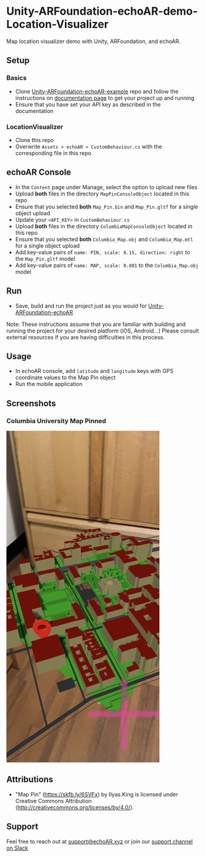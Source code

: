 # Unity-ARFoundation-echoAR-demo-Location-Visualizer

Map location visualizer demo with Unity, ARFoundation, and echoAR.

## Setup
### Basics
* Clone [Unity-ARFoundation-echoAR-example](https://github.com/echoARxyz/Unity-ARFoundation-echoAR-example) repo and follow the instructions on [documentation page](https://docs.echoar.xyz/unity/adding-ar-capabilities) to get your project up and running
* Ensure that you have set your API key as described in the documentation

### LocationVisualizer
* Clone this repo
* Overwrite ```Assets > echoAR > CustomBehaviour.cs``` with the corresponding file in this repo

## echoAR Console
* In the ```Content``` page under Manage, select the option to upload new files
* Upload **both** files in the directory ```MapPinConsoleObject``` located in this repo
* Ensure that you selected **both** ```Map_Pin.bin``` and ```Map_Pin.gltf``` for a single object upload
* Update your ```<API_KEY>``` in ```CustomBehaviour.cs```
* Upload **both** files in the directory ```ColumbiaMapConsoleObject``` located in this repo
* Ensure that you selected **both** ```Columbia_Map.obj``` and ```Columbia_Map.mtl``` for a single object upload
* Add key-value pairs of ```name: PIN, scale: 0.15, direction: right``` to the ```Map_Pin.gltf``` model
* Add key-value pairs of ```name: MAP, scale: 0.001``` to the ```Columbia_Map.obj``` model

## Run
* Save, build and run the project just as you would for [Unity-ARFoundation-echoAR](https://docs.echoar.xyz/unity/adding-ar-capabilities)

Note: These instructions assume that you are familiar with building and running the project for your desired platform (iOS, Android...) Please consult external resources if you are having difficulties in this process.

## Usage
* In echoAR console, add ```latitude``` and ```longitude``` keys with GPS coordinate values to the Map Pin object
* Run the mobile application

## Screenshots
### Columbia University Map Pinned
![ColumbiaMapPinned](Screenshots/ColumbiaMapPinned.png)

## Attributions
* "Map Pin" (https://skfb.ly/6SVFx) by Ilyas.King is licensed under Creative Commons Attribution (http://creativecommons.org/licenses/by/4.0/).

## Support
Feel free to reach out at [support@echoAR.xyz](mailto:support@echoAR.xyz) or join our [support channel on Slack](https://join.slack.com/t/echoar/shared_invite/enQtNTg4NjI5NjM3OTc1LWU1M2M2MTNlNTM3NGY1YTUxYmY3ZDNjNTc3YjA5M2QyNGZiOTgzMjVmZWZmZmFjNGJjYTcxZjhhNzk3YjNhNjE)
